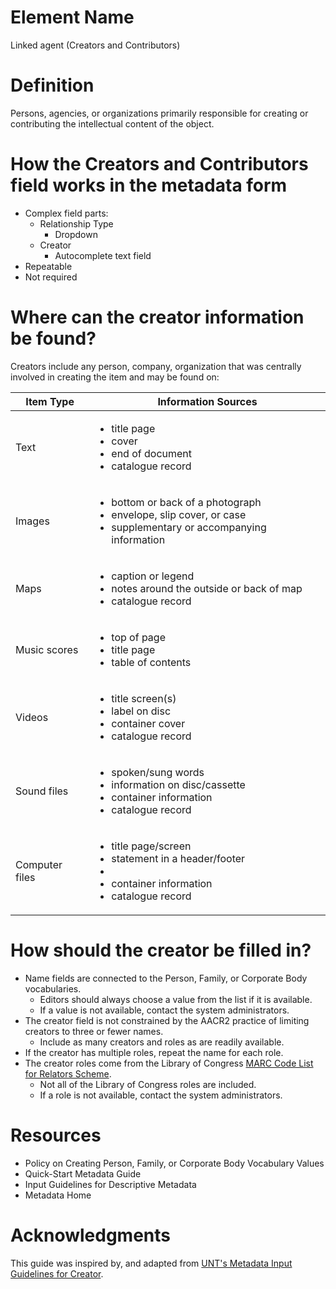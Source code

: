 # Element Name

Linked agent (Creators and Contributors)

# Definition

Persons, agencies, or organizations primarily responsible for creating or contributing the intellectual content of the object.

# How the Creators and Contributors field works in the metadata form

* Complex field parts:
  * Relationship Type
    * Dropdown
  * Creator
    * Autocomplete text field
* Repeatable
* Not required

# Where can the creator information be found?

Creators include any person, company, organization that was centrally involved in creating the item and may be found on:

| Item Type | Information Sources |
| --------- | ------------------- |
| Text | <ul><li>title page</li><li>cover</li><li>end of document</li><li>catalogue record</li></ul> |
| Images | <ul><li>bottom or back of a photograph</li><li>envelope, slip cover, or case</li><li>supplementary or accompanying information</li></ul> |
| Maps | <ul><li>caption or legend</li><li>notes around the outside or back of map</li><li>catalogue record</li></ul> |
| Music scores | <ul><li>top of page</li><li>title page</li><li>table of contents</li></ul> |
| Videos | <ul><li>title screen(s)</li><li>label on disc</li><li>container cover</li><li>catalogue record</li></ul> |
| Sound files | <ul><li>spoken/sung words</li><li>information on disc/cassette</li><li>container information</li><li>catalogue record</li></ul> |
| Computer files | <ul><li>title page/screen</li><li>statement in a header/footer</li><li><li>container information</li><li>catalogue record</li></ul> |

# How should the creator be filled in?

* Name fields are connected to the Person, Family, or Corporate Body vocabularies.
  * Editors should always choose a value from the list if it is available.
  * If a value is not available, contact the system administrators. 
* The creator field is not constrained by the AACR2 practice of limiting creators to three or fewer names.
  * Include as many creators and roles as are readily available.
* If the creator has multiple roles, repeat the name for each role.
* The creator roles come from the Library of Congress [MARC Code List for Relators Scheme](https://id.loc.gov/vocabulary/relators.html).
  * Not all of the Library of Congress roles are included.
  * If a role is not available, contact the system administrators.

# Resources

* Policy on Creating Person, Family, or Corporate Body Vocabulary Values
* Quick-Start Metadata Guide
* Input Guidelines for Descriptive Metadata
* Metadata Home

# Acknowledgments

This guide was inspired by, and adapted from [UNT's Metadata Input Guidelines for Creator](https://library.unt.edu/digital-projects-unit/metadata/fields/creator).

